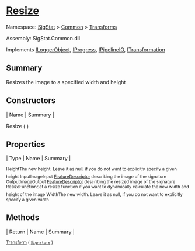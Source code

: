 # [Resize](./Resize.md)

Namespace: [SigStat]() > [Common](./../README.md) > [Transforms](./README.md)

Assembly: SigStat.Common.dll

Implements [ILoggerObject](./../ILoggerObject.md), [IProgress](./../Helpers/IProgress.md), [IPipelineIO](./../Pipeline/IPipelineIO.md), [ITransformation](./../ITransformation.md)

## Summary
Resizes the image to a specified width and height

## Constructors

| Name | Summary | 

Resize (  )<sub></sub>


## Properties

| Type | Name | Summary | 

<sub>Height</sub><sub>The new height. Leave it as null, if you do not want to explicitly specify a given height</sub>
<sub>InputImage</sub><sub>Input [FeatureDescriptor](https://github.com/hargitomi97/sigstat/blob/master/docs/md/SigStat/Common/FeatureDescriptor.md) describing the image of the signature</sub>
<sub>OutputImage</sub><sub>Output [FeatureDescriptor](https://github.com/hargitomi97/sigstat/blob/master/docs/md/SigStat/Common/FeatureDescriptor.md) describing the resized image of the signature</sub>
<sub>ResizeFunction</sub><sub>Set a resize function if you want to dynamically calculate the new width and height of the image</sub>
<sub>Width</sub><sub>The new width. Leave it as null, if you do not want to explicitly specify a given width</sub>


## Methods

| Return | Name | Summary | 

<sub>[Transform](./Methods/Resize-100663714.md) ( [`Signature`](./../Signature.md) )</sub><sub></sub>


